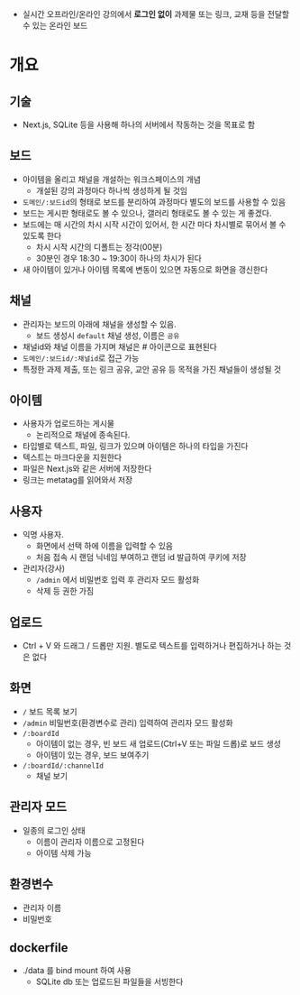 - 실시간 오프라인/온라인 강의에서 **로그인 없이** 과제물 또는 링크, 교재 등을 전달할 수 있는 온라인 보드

# 개요

## 기술

- Next.js, SQLite 등을 사용해 하나의 서버에서 작동하는 것을 목표로 함

## 보드

- 아이템을 올리고 채널을 개설하는 워크스페이스의 개념
	- 개설된 강의 과정마다 하나씩 생성하게 될 것임
- `도메인/:보드id`의 형태로 보드를 분리하여 과정마다 별도의 보드를 사용할 수 있음
- 보드는 게시판 형태로도 볼 수 있으나, 갤러리 형태로도 볼 수 있는 게 좋겠다.
- 보드에는 매 시간의 차시 시작 시간이 있어서, 한 시간 마다 차시별로 묶어서 볼 수 있도록 한다
	- 차시 시작 시간의 디폴트는 정각(00분)
	- 30분인 경우 18:30 ~ 19:30이 하나의 차시가 된다
- 새 아이템이 있거나 아이템 목록에 변동이 있으면 자동으로 화면을 갱신한다

## 채널

- 관리자는 보드의 아래에 채널을 생성할 수 있음.
	- 보드 생성시 `default` 채널 생성, 이름은 `공유`
- 채널id와 채널 이름을 가지며 채널은 # 아이콘으로 표현된다
- `도메인/:보드id/:채널id`로 접근 가능
- 특정한 과제 제출, 또는 링크 공유, 교안 공유 등 목적을 가진 채널들이 생성될 것

## 아이템

- 사용자가 업로드하는 게시물
	- 논리적으로 채널에 종속된다.
- 타입별로 텍스트, 파일, 링크가 있으며 아이템은 하나의 타입을 가진다
- 텍스트는 마크다운을 지원한다
- 파일은 Next.js와 같은 서버에 저장한다
- 링크는 metatag를 읽어와서 저장

## 사용자

- 익명 사용자.
	- 화면에서 선택 하에 이름을 입력할 수 있음
	- 처음 접속 시 랜덤 닉네임 부여하고 랜덤 id 발급하여 쿠키에 저장
- 관리자(강사)
	- `/admin` 에서 비밀번호 입력 후 관리자 모드 활성화
	- 삭제 등 권한 가짐

## 업로드

- Ctrl + V 와 드래그 / 드롭만 지원. 별도로 텍스트를 입력하거나 편집하거나 하는 것은 없다

## 화면

- `/` 보드 목록 보기
- `/admin` 비밀번호(환경변수로 관리) 입력하여 관리자 모드 활성화
- `/:boardId`
	- 아이템이 없는 경우, 빈 보드 새 업로드(Ctrl+V 또는 파일 드롭)로 보드 생성
	- 아이템이 있는 경우, 보드 보여주기
- `/:boardId/:channelId`
	- 채널 보기

## 관리자 모드

- 일종의 로그인 상태
	- 이름이 관리자 이름으로 고정된다
	- 아이템 삭제 가능

## 환경변수

- 관리자 이름
- 비밀번호

## dockerfile

- ./data 를 bind mount 하여 사용
	- SQLite db 또는 업로드된 파일들을 서빙한다
